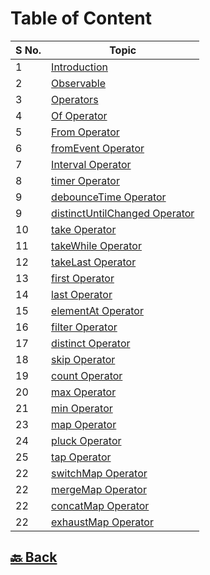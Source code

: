 <h1>Table of Content</h1>

| S No. | Topic                                                                                                                                                          |
| ----- | -------------------------------------------------------------------------------------------------------------------------------------------------------------- |
| 1     | <a href="https://github.com/sanjay9616/JavaScript/blob/master/JavaScript-Technologies/RxJS/Introduction.md">Introduction</a>                                   |
| 2     | <a href="https://github.com/sanjay9616/JavaScript/blob/master/JavaScript-Technologies/RxJS/Observable.md">Observable</a>                                       |
| 3     | <a href="https://github.com/sanjay9616/JavaScript/blob/master/JavaScript-Technologies/RxJS/Operators.md">Operators</a>                                         |
| 4     | <a href="https://github.com/sanjay9616/JavaScript/blob/master/JavaScript-Technologies/RxJS/Of-Operator.md">Of Operator</a>                                     |
| 5     | <a href="https://github.com/sanjay9616/JavaScript/blob/master/JavaScript-Technologies/RxJS/From-Operator.md">From Operator</a>                                 |
| 6     | <a href="https://github.com/sanjay9616/JavaScript/blob/master/JavaScript-Technologies/RxJS/fromEvent-Operator.md">fromEvent Operator</a>                       |
| 7     | <a href="https://github.com/sanjay9616/JavaScript/blob/master/JavaScript-Technologies/RxJS/Interval-Operator.md">Interval Operator</a>                         |
| 8     | <a href="https://github.com/sanjay9616/JavaScript/blob/master/JavaScript-Technologies/RxJS/timer-Operator.md">timer Operator</a>                               |
| 9     | <a href="https://github.com/sanjay9616/JavaScript/blob/master/JavaScript-Technologies/RxJS/debounceTime-Operator.md">debounceTime Operator</a>                 |
| 9     | <a href="https://github.com/sanjay9616/JavaScript/blob/master/JavaScript-Technologies/RxJS/distinctUntilChanged-Operator.md">distinctUntilChanged Operator</a> |
| 10    | <a href="https://github.com/sanjay9616/JavaScript/blob/master/JavaScript-Technologies/RxJS/take-Operator.md">take Operator</a>                                 |
| 11    | <a href="https://github.com/sanjay9616/JavaScript/blob/master/JavaScript-Technologies/RxJS/takeWhile-Operator.md">takeWhile Operator</a>                       |
| 12    | <a href="https://github.com/sanjay9616/JavaScript/blob/master/JavaScript-Technologies/RxJS/takeLast-Operator.md">takeLast Operator</a>                         |
| 13    | <a href="https://github.com/sanjay9616/JavaScript/blob/master/JavaScript-Technologies/RxJS/first-Operator.md">first Operator</a>                               |
| 14    | <a href="https://github.com/sanjay9616/JavaScript/blob/master/JavaScript-Technologies/RxJS/last-Operator.md">last Operator</a>                                 |
| 15    | <a href="https://github.com/sanjay9616/JavaScript/blob/master/JavaScript-Technologies/RxJS/elementAt-Operator.md">elementAt Operator</a>                       |
| 16    | <a href="https://github.com/sanjay9616/JavaScript/blob/master/JavaScript-Technologies/RxJS/filter-Operator.md">filter Operator</a>                             |
| 17    | <a href="https://github.com/sanjay9616/JavaScript/blob/master/JavaScript-Technologies/RxJS/distinct-Operator.md">distinct Operator</a>                         |
| 18    | <a href="https://github.com/sanjay9616/JavaScript/blob/master/JavaScript-Technologies/RxJS/skip-Operator.md">skip Operator</a>                                 |
| 19    | <a href="https://github.com/sanjay9616/JavaScript/blob/master/JavaScript-Technologies/RxJS/count-Operator.md">count Operator</a>                               |
| 20    | <a href="https://github.com/sanjay9616/JavaScript/blob/master/JavaScript-Technologies/RxJS/max-Operator.md">max Operator</a>                                   |
| 21    | <a href="https://github.com/sanjay9616/JavaScript/blob/master/JavaScript-Technologies/RxJS/min-Operator.md">min Operator</a>                                   |
| 23    | <a href="https://github.com/sanjay9616/JavaScript/blob/master/JavaScript-Technologies/RxJS/map-Operator.md">map Operator</a>                                   |
| 24    | <a href="https://github.com/sanjay9616/JavaScript/blob/master/JavaScript-Technologies/RxJS/pluck-Operator.md">pluck Operator</a>                               |
| 25    | <a href="https://github.com/sanjay9616/JavaScript/blob/master/JavaScript-Technologies/RxJS/tap-Operator.md">tap Operator</a>                                   |
| 22    | <a href="https://github.com/sanjay9616/JavaScript/blob/master/JavaScript-Technologies/RxJS/switchMap-Operator.md">switchMap Operator</a>                       |
| 22    | <a href="https://github.com/sanjay9616/JavaScript/blob/master/JavaScript-Technologies/RxJS/mergeMap-Operator.md">mergeMap Operator</a>                         |
| 22    | <a href="https://github.com/sanjay9616/JavaScript/blob/master/JavaScript-Technologies/RxJS/concatMap-Operator.md">concatMap Operator</a>                       |
| 22    | <a href="https://github.com/sanjay9616/JavaScript/blob/master/JavaScript-Technologies/RxJS/exhaustMap-Operator.md">exhaustMap Operator</a>                     |

<h2><a href="https://github.com/sanjay9616/JavaScript/blob/master/JavaScript-Technologies/README.md"> 🔙 Back</a></h2>
